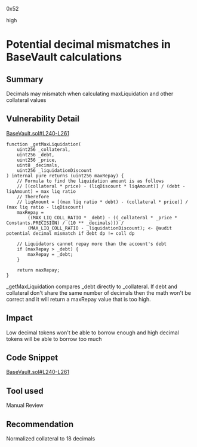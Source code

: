 0x52

high

# Potential decimal mismatches in BaseVault calculations

## Summary

Decimals may mismatch when calculating maxLiquidation and other collateral values

## Vulnerability Detail

[BaseVault.sol#L240-L261](https://github.com/sherlock-audit/2023-03-taurus/blob/main/taurus-contracts/contracts/Vault/BaseVault.sol#L240-L261)

    function _getMaxLiquidation(
        uint256 _collateral,
        uint256 _debt,
        uint256 _price,
        uint8 _decimals,
        uint256 _liquidationDiscount
    ) internal pure returns (uint256 maxRepay) {
        // Formula to find the liquidation amount is as follows
        // [(collateral * price) - (liqDiscount * liqAmount)] / (debt - liqAmount) = max liq ratio
        // Therefore
        // liqAmount = [(max liq ratio * debt) - (collateral * price)] / (max liq ratio - liqDiscount)
        maxRepay =
            ((MAX_LIQ_COLL_RATIO * _debt) - ((_collateral * _price * Constants.PRECISION) / (10 ** _decimals))) /
            (MAX_LIQ_COLL_RATIO - _liquidationDiscount); <- @audit potential decimal mismatch if debt dp != coll dp

        // Liquidators cannot repay more than the account's debt
        if (maxRepay > _debt) {
            maxRepay = _debt;
        }

        return maxRepay;
    }

_getMaxLiquidation compares _debt directly to _collateral. If debt and collateral don't share the same number of decimals then the math won't be correct and it will return a maxRepay value that is too high. 

## Impact

Low decimal tokens won't be able to borrow enough and high decimal tokens will be able to borrow too much

## Code Snippet

[BaseVault.sol#L240-L261](https://github.com/sherlock-audit/2023-03-taurus/blob/main/taurus-contracts/contracts/Vault/BaseVault.sol#L240-L261)

## Tool used

Manual Review

## Recommendation

Normalized collateral to 18 decimals